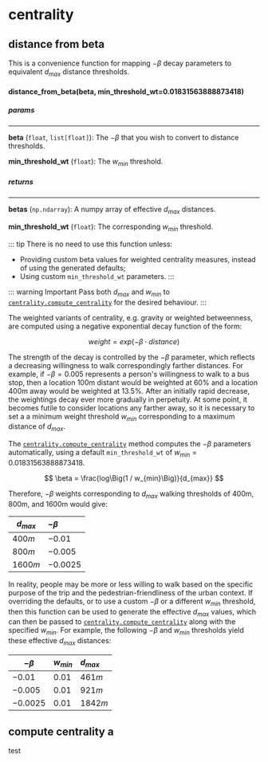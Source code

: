 # centrality

## distance from beta

This is a convenience function for mapping $-\beta$ decay parameters to equivalent $d_{max}$ distance thresholds.

#### distance_from_beta(beta, min_threshold_wt=0.01831563888873418)

##### params
___

**beta** (`float`, `list[float]`): The $-\beta$ that you wish to convert to distance thresholds.

**min_threshold_wt** (`float`): The $w_{min}$ threshold.

##### returns
___

**betas** (`np.ndarray`): A numpy array of effective $d_{max}$ distances.

**min_threshold_wt** (`float`): The corresponding $w_{min}$ threshold.


::: tip
There is no need to use this function unless:

- Providing custom beta values for weighted centrality measures, instead of using the generated defaults;
- Using custom `min_threshold_wt` parameters.
:::

::: warning Important
Pass both $d_{max}$ and $w_{min}$ to [`centrality.compute_centrality`](#compute-centrality-a) for the desired behaviour.
:::



The weighted variants of centrality, e.g. gravity or weighted betweenness, are computed using a negative exponential decay function of the form:

$$
weight = exp(-\beta \cdot distance)
$$

The strength of the decay is controlled by the $-\beta$ parameter, which reflects a decreasing willingness to walk correspondingly farther distances.
For example, if $-\beta=0.005$ represents a person's willingness to walk to a bus stop, then a location 100m distant would be weighted at 60% and a location 400m away would be weighted at 13.5%. After an initially rapid decrease, the weightings decay ever more gradually in perpetuity. At some point, it becomes futile to consider locations any farther away, so it is necessary to set a a minimum weight threshold $w_{min}$ corresponding to a maximum distance of $d_{max}$.

The [`centrality.compute_centrality`](#compute-centrality-a) method computes the $-\beta$ parameters automatically, using a default `min_threshold_wt` of $w_{min}=0.01831563888873418$.

$$
\beta = \frac{log\Big(1 / w_{min}\Big)}{d_{max}}
$$

Therefore, $-\beta$ weights corresponding to $d_{max}$ walking thresholds of 400m, 800m, and 1600m would give:

| $d_{max}$ | $-\beta$ |
|-----------|:----------|
| $400m$ | $-0.01$ |
| $800m$ | $-0.005$ |
| $1600m$ | $-0.0025$ |

In reality, people may be more or less willing to walk based on the specific purpose of the trip and the pedestrian-friendliness of the urban context. If overriding the defaults, or to use a custom $-\beta$ or a different $w_{min}$ threshold, then this function can be used to generate the effective $d_{max}$ values, which can then be passed to [`centrality.compute_centrality`](#compute-centrality-a) along with the specified $w_{min}$. For example, the following $-\beta$ and $w_{min}$ thresholds yield these effective $d_{max}$ distances:

| $-\beta$ | $w_{min}$ | $d_{max}$ |
|----------|:----------|:----------|
| $-0.01$ | $0.01$ | $461m$ |
| $-0.005$ | $0.01$ | $921m$ |
| $-0.0025$ | $0.01$ | $1842m$ |

## compute centrality a

test